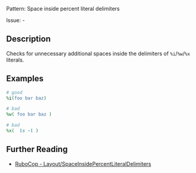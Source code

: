 Pattern: Space inside percent literal delimiters

Issue: -

## Description

Checks for unnecessary additional spaces inside the delimiters of `%i`/`%w`/`%x` literals.

## Examples

```ruby
# good
%i(foo bar baz)

# bad
%w( foo bar baz )

# bad
%x(  ls -l )
```

## Further Reading

* [RuboCop - Layout/SpaceInsidePercentLiteralDelimiters](https://docs.rubocop.org/rubocop/cops_layout.html#layoutspaceinsidepercentliteraldelimiters)
